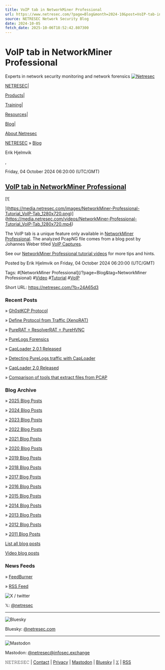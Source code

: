 ```yaml
---
title: VoIP tab in NetworkMiner Professional
url: https://www.netresec.com/?page=Blog&month=2024-10&post=VoIP-tab-in-NetworkMiner-Professional
source: NETRESEC Network Security Blog
date: 2024-10-05
fetch_date: 2025-10-06T18:52:42.807300
---
```


# VoIP tab in NetworkMiner Professional

Experts in network security monitoring and network forensics
[![Netresec](/images/Netresec_Logo_550x140.png)](https://www.netresec.com/)

[NETRESEC](/?page=Home)|

[Products](/?page=Products)|

[Training](/?page=Training)|

[Resources](/?page=Resources)|

[Blog](/?page=Blog)|

[About Netresec](/?page=AboutNetresec)

[NETRESEC](/)
»
[Blog](/?page=Blog)

Erik Hjelmvik

,

Friday, 04 October 2024 06:20:00 (UTC/GMT)

## [VoIP tab in NetworkMiner Professional](/?page=Blog&month=2024-10&post=VoIP-tab-in-NetworkMiner-Professional)

[![

](https://media.netresec.com/images/NetworkMiner-Professional-Tutorial_VoIP-Tab_1280x720.png)](https://media.netresec.com/videos/NetworkMiner-Professional-Tutorial_VoIP-Tab_1280x720.mp4)

The VoIP tab is a unique feature only available in [NetworkMiner Professional](https://www.netresec.com/?page=BuyNetworkMiner).
The analyzed PcapNG file comes from a blog post by Johannes Weber titled [VoIP Captures](https://weberblog.net/voip-captures/).

See our [NetworkMiner Professional tutorial videos](https://www.netresec.com/?page=TutorialNMP) for more tips and hints.

Posted by Erik Hjelmvik on Friday, 04 October 2024 06:20:00 (UTC/GMT)

Tags:
#[NetworkMiner Professional](/?page=Blog&tag=NetworkMiner Professional)​
#[Video](/?page=Blog&tag=Video)​
#[Tutorial](/?page=Blog&tag=Tutorial)​
#[VoIP](/?page=Blog&tag=VoIP)​

Short URL:
<https://netresec.com/?b=24A65d3>

### Recent Posts

» [Gh0stKCP Protocol](/?page=Blog&month=2025-09&post=Gh0stKCP-Protocol)

» [Define Protocol from Traffic (XenoRAT)](/?page=Blog&month=2025-08&post=Define-Protocol-from-Traffic-XenoRAT)

» [PureRAT = ResolverRAT = PureHVNC](/?page=Blog&month=2025-08&post=PureRAT-ResolverRAT-PureHVNC)

» [PureLogs Forensics](/?page=Blog&month=2025-07&post=PureLogs-Forensics)

» [CapLoader 2.0.1 Released](/?page=Blog&month=2025-07&post=CapLoader-2-0-1-Released)

» [Detecting PureLogs traffic with CapLoader](/?page=Blog&month=2025-06&post=Detecting-PureLogs-traffic-with-CapLoader)

» [CapLoader 2.0 Released](/?page=Blog&month=2025-06&post=CapLoader-2-0-Released)

» [Comparison of tools that extract files from PCAP](/?page=Blog&month=2025-05&post=Comparison-of-tools-that-extract-files-from-PCAP)

### Blog Archive

» [2025 Blog Posts](?page=Blog&year=2025)

» [2024 Blog Posts](?page=Blog&year=2024)

» [2023 Blog Posts](?page=Blog&year=2023)

» [2022 Blog Posts](?page=Blog&year=2022)

» [2021 Blog Posts](?page=Blog&year=2021)

» [2020 Blog Posts](?page=Blog&year=2020)

» [2019 Blog Posts](?page=Blog&year=2019)

» [2018 Blog Posts](?page=Blog&year=2018)

» [2017 Blog Posts](?page=Blog&year=2017)

» [2016 Blog Posts](?page=Blog&year=2016)

» [2015 Blog Posts](?page=Blog&year=2015)

» [2014 Blog Posts](?page=Blog&year=2014)

» [2013 Blog Posts](?page=Blog&year=2013)

» [2012 Blog Posts](?page=Blog&year=2012)

» [2011 Blog Posts](?page=Blog&year=2011)

[List all blog posts](/?page=Blog&blogPostList=true)

[Video blog posts](/?page=Video)

### News Feeds

» [FeedBurner](https://feeds.feedburner.com/Netresec-Network-Security-Blog)

» [RSS Feed](https://www.netresec.com/rss.ashx)

![X / twitter](/images/X_100x90.png)

𝕏:
[@netresec](https://x.com/netresec)

---

![Bluesky](/images/bluesky_100x88.png)

Bluesky:
[@netresec.com](https://bsky.app/profile/netresec.com)

---

![Mastodon](/images/mastodon_100x107.png)

Mastodon:
[@netresec@infosec.exchange](https://infosec.exchange/%40netresec)

𝙽𝙴𝚃𝚁𝙴𝚂𝙴𝙲 |
[Contact](/?page=AboutNetresec)
|
[Privacy](/?page=Privacy)
|
[Mastodon](https://infosec.exchange/%40netresec)
|
[Bluesky](https://bsky.app/profile/netresec.com)
|
[𝕏](https://x.com/netresec)
|
[RSS](https://www.netresec.com/rss.ashx)